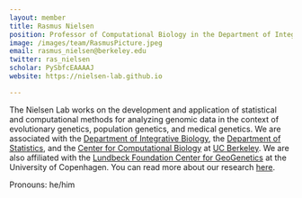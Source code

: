 ```yaml
---
layout: member
title: Rasmus Nielsen
position: Professor of Computational Biology in the Department of Integrative Biology and the Department of Statistics
image: /images/team/RasmusPicture.jpeg
email: rasmus_nielsen@berkeley.edu
twitter: ras_nielsen
scholar: PySbfcEAAAAJ
website: https://nielsen-lab.github.io

---
```


The Nielsen Lab works on the development and application of statistical and computational methods for   analyzing genomic data in the context of  evolutionary genetics, population genetics, and medical genetics. We are associated with the	 <a href="https://ib.berkeley.edu">Department of Integrative Biology</a>, 	  the <a href="https://statistics.berkeley.edu">Department of Statistics</a>, and the 		   <a href="https://ccb.berkeley.edu">Center 		  for Computational Biology</a> at <a href="https://www.berkeley.edu">UC Berkeley</a>.		   We are also affiliated with the <a href="https://globe.ku.dk/research/lundbeck-foundation-geogenetics-centre/">Lundbeck Foundation Center for GeoGenetics</a> at the University of Copenhagen. 		   You can read more about our research <a href="/projects/">here</a>.

Pronouns: he/him